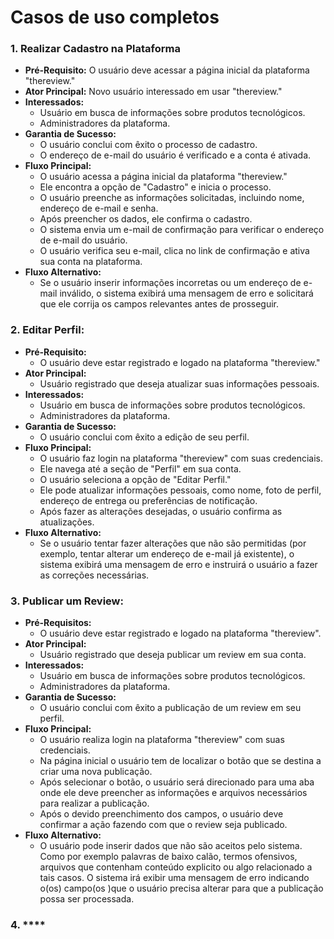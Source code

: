 # Casos de uso completos

### 1. **Realizar Cadastro na Plataforma**
* **Pré-Requisito:** O usuário deve acessar a página inicial da plataforma "thereview."
* **Ator Principal:** Novo usuário interessado em usar "thereview."
* **Interessados:**
    - Usuário em busca de informações sobre produtos tecnológicos.
    - Administradores da plataforma.
* **Garantia de Sucesso:**
    - O usuário conclui com êxito o processo de cadastro.
    - O endereço de e-mail do usuário é verificado e a conta é ativada.
* **Fluxo Principal:**
    - O usuário acessa a página inicial da plataforma "thereview."
    - Ele encontra a opção de "Cadastro" e inicia o processo.
    - O usuário preenche as informações solicitadas, incluindo nome, endereço de e-mail e senha.
    - Após preencher os dados, ele confirma o cadastro.
    - O sistema envia um e-mail de confirmação para verificar o endereço de e-mail do usuário.
    - O usuário verifica seu e-mail, clica no link de confirmação e ativa sua conta na plataforma.
* **Fluxo Alternativo:**
    - Se o usuário inserir informações incorretas ou um endereço de e-mail inválido, o sistema exibirá uma mensagem de erro e solicitará que ele corrija os campos relevantes antes de prosseguir.

### 2. **Editar Perfil:** 
* **Pré-Requisito:**
    - O usuário deve estar registrado e logado na plataforma "thereview."
* **Ator Principal:**
    - Usuário registrado que deseja atualizar suas informações pessoais.
* **Interessados:**
    - Usuário em busca de informações sobre produtos tecnológicos.
    - Administradores da plataforma.
* **Garantia de Sucesso:**
    - O usuário conclui com êxito a edição de seu perfil.
* **Fluxo Principal:**
    - O usuário faz login na plataforma "thereview" com suas credenciais.
    - Ele navega até a seção de "Perfil" em sua conta.
    - O usuário seleciona a opção de "Editar Perfil."
    - Ele pode atualizar informações pessoais, como nome, foto de perfil, endereço de entrega ou preferências de notificação.
    - Após fazer as alterações desejadas, o usuário confirma as atualizações.
* **Fluxo Alternativo:**
    - Se o usuário tentar fazer alterações que não são permitidas (por exemplo, tentar alterar um endereço de e-mail já existente), o sistema exibirá uma mensagem de erro e instruirá o usuário a fazer as correções necessárias.

### 3. **Publicar um Review:**
* **Pré-Requisitos:**
    - O usuário deve estar registrado e logado na plataforma "thereview".
* **Ator Principal:**
    - Usuário registrado que deseja publicar um review em sua conta.
* **Interessados:**
    - Usuário em busca de informações sobre produtos tecnológicos.
    - Administradores da plataforma.
* **Garantia de Sucesso:**
    - O usuário conclui com êxito a publicação de um review em seu perfil.
* **Fluxo Principal:**
    - O usuário realiza login na plataforma "thereview" com suas credenciais.
    - Na página inicial o usuário tem de localizar o botão que se destina a criar uma nova publicação.
    - Após selecionar o botão, o usuário será direcionado para uma aba onde ele deve preencher as informações e arquivos necessários para realizar a publicação.
    - Após o devido preenchimento dos campos, o usuário deve confirmar a ação fazendo com que o review seja publicado.
* **Fluxo Alternativo:**
    - O usuário pode inserir dados que não são aceitos pelo sistema. Como por exemplo palavras de baixo calão, termos ofensivos, arquivos que contenham conteúdo explicito ou algo relacionado a tais casos. O sistema irá exibir uma mensagem de erro indicando o(os) campo(os )que o usuário precisa alterar para que a publicação possa ser processada.

### 4. ****